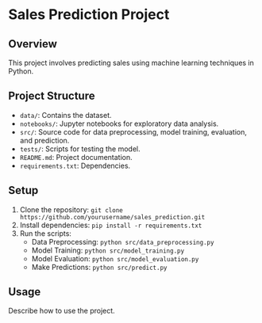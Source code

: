 # Sales Prediction Project

## Overview
This project involves predicting sales using machine learning techniques in Python. 

## Project Structure
- `data/`: Contains the dataset.
- `notebooks/`: Jupyter notebooks for exploratory data analysis.
- `src/`: Source code for data preprocessing, model training, evaluation, and prediction.
- `tests/`: Scripts for testing the model.
- `README.md`: Project documentation.
- `requirements.txt`: Dependencies.

## Setup
1. Clone the repository: `git clone https://github.com/yourusername/sales_prediction.git`
2. Install dependencies: `pip install -r requirements.txt`
3. Run the scripts:
   - Data Preprocessing: `python src/data_preprocessing.py`
   - Model Training: `python src/model_training.py`
   - Model Evaluation: `python src/model_evaluation.py`
   - Make Predictions: `python src/predict.py`

## Usage
Describe how to use the project.
